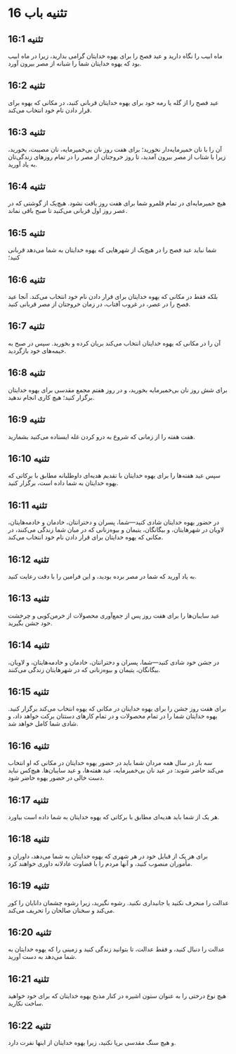 # تثنیه باب 16

## تثنیه 16:1
ماه ابیب را نگاه دارید و عید فصح را برای یهوه خدایتان گرامی بدارید، زیرا در ماه ابیب بود که یهوه خدایتان شما را شبانه از مصر بیرون آورد.

## تثنیه 16:2
عید فصح را از گله یا رمه خود برای یهوه خدایتان قربانی کنید، در مکانی که یهوه برای قرار دادن نام خود انتخاب می‌کند.

## تثنیه 16:3
آن را با نان خمیرمایه‌دار نخورید؛ برای هفت روز نان بی‌خمیرمایه، نان مصیبت، بخورید، زیرا با شتاب از مصر بیرون آمدید، تا روز خروجتان از مصر را در تمام روزهای زندگی‌تان به یاد آورید.

## تثنیه 16:4
هیچ خمیرمایه‌ای در تمام قلمرو شما برای هفت روز یافت نشود. هیچ‌یک از گوشتی که در عصر روز اول قربانی می‌کنید تا صبح باقی نماند.

## تثنیه 16:5
شما نباید عید فصح را در هیچ‌یک از شهرهایی که یهوه خدایتان به شما می‌دهد قربانی کنید؛

## تثنیه 16:6
بلکه فقط در مکانی که یهوه خدایتان برای قرار دادن نام خود انتخاب می‌کند. آنجا عید فصح را در عصر، در غروب آفتاب، در زمان خروجتان از مصر قربانی کنید.

## تثنیه 16:7
آن را در مکانی که یهوه خدایتان انتخاب می‌کند بریان کرده و بخورید. سپس در صبح به خیمه‌های خود بازگردید.

## تثنیه 16:8
برای شش روز نان بی‌خمیرمایه بخورید، و در روز هفتم مجمع مقدسی برای یهوه خدایتان برگزار کنید؛ هیچ کاری انجام ندهید.

## تثنیه 16:9
هفت هفته را از زمانی که شروع به درو کردن غله ایستاده می‌کنید بشمارید.

## تثنیه 16:10
سپس عید هفته‌ها را برای یهوه خدایتان با تقدیم هدیه‌ای داوطلبانه مطابق با برکاتی که یهوه خدایتان به شما داده است، برگزار کنید.

## تثنیه 16:11
در حضور یهوه خدایتان شادی کنید—شما، پسران و دخترانتان، خادمان و خادمه‌هایتان، لاویان در شهرهایتان، و بیگانگان، یتیمان و بیوه‌زنانی که در میان شما زندگی می‌کنند، در مکانی که یهوه خدایتان برای قرار دادن نام خود انتخاب می‌کند.

## تثنیه 16:12
به یاد آورید که شما در مصر برده بودید، و این فرامین را با دقت رعایت کنید.

## تثنیه 16:13
عید سایبان‌ها را برای هفت روز پس از جمع‌آوری محصولات از خرمن‌کوبی و چرخشت خود جشن بگیرید.

## تثنیه 16:14
در جشن خود شادی کنید—شما، پسران و دخترانتان، خادمان و خادمه‌هایتان، و لاویان، بیگانگان، یتیمان و بیوه‌زنانی که در شهرهایتان زندگی می‌کنند.

## تثنیه 16:15
برای هفت روز جشن را برای یهوه خدایتان در مکانی که یهوه انتخاب می‌کند برگزار کنید. یهوه خدایتان شما را در تمام محصولات و در تمام کارهای دستتان برکت خواهد داد، و شادی شما کامل خواهد شد.

## تثنیه 16:16
سه بار در سال همه مردان شما باید در حضور یهوه خدایتان در مکانی که او انتخاب می‌کند حاضر شوند: در عید نان بی‌خمیرمایه، عید هفته‌ها، و عید سایبان‌ها. هیچ‌کس نباید دست خالی در حضور یهوه حاضر شود.

## تثنیه 16:17
هر یک از شما باید هدیه‌ای مطابق با برکاتی که یهوه خدایتان به شما داده است بیاورد.

## تثنیه 16:18
برای هر یک از قبایل خود در هر شهری که یهوه خدایتان به شما می‌دهد، داوران و مأموران منصوب کنید، و آنها مردم را با قضاوت عادلانه داوری خواهند کرد.

## تثنیه 16:19
عدالت را منحرف نکنید یا جانبداری نکنید. رشوه نگیرید، زیرا رشوه چشمان دانایان را کور می‌کند و سخنان صالحان را تحریف می‌کند.

## تثنیه 16:20
عدالت را دنبال کنید، و فقط عدالت، تا بتوانید زندگی کنید و زمینی را که یهوه خدایتان به شما می‌دهد به دست آورید.

## تثنیه 16:21
هیچ نوع درختی را به عنوان ستون اشیره در کنار مذبح یهوه خدایتان که برای خود خواهید ساخت نکارید.

## تثنیه 16:22
و هیچ سنگ مقدسی برپا نکنید، زیرا یهوه خدایتان از اینها نفرت دارد.
